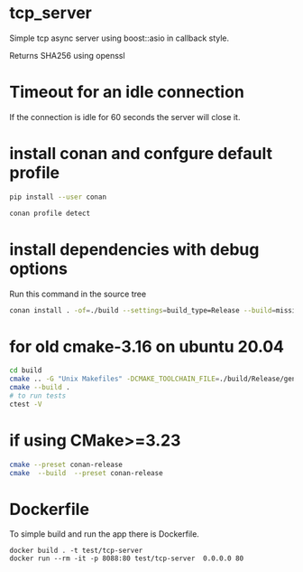 # tcp_server

Simple tcp async server using boost::asio in callback style.

Returns SHA256 using openssl

# Timeout for an idle connection
If the connection is idle for 60 seconds the server will close it.

# install conan and confgure default profile

```bash
pip install --user conan

conan profile detect
```

# install dependencies with debug options
Run this command in the source tree

```bash
conan install . -of=./build --settings=build_type=Release --build=missing --settings=compiler.cppstd=17
```

# for old cmake-3.16 on ubuntu 20.04 
```bash
cd build
cmake .. -G "Unix Makefiles" -DCMAKE_TOOLCHAIN_FILE=./build/Release/generators/conan_toolchain.cmake -DCMAKE_POLICY_DEFAULT_CMP0091=NEW -DCMAKE_BUILD_TYPE=Release
cmake --build .
# to run tests
ctest -V
```

# if using CMake>=3.23
```bash
cmake --preset conan-release
cmake  --build  --preset conan-release
```

# Dockerfile

To simple build and run the app there is Dockerfile.

```
docker build . -t test/tcp-server
docker run --rm -it -p 8088:80 test/tcp-server  0.0.0.0 80 
```

